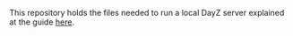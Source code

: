 This repository holds the files needed to run a local DayZ server explained at the guide [here](http://thisisloot.com/dayzserver). 
